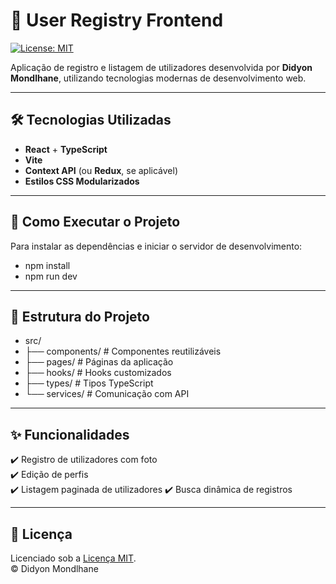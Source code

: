# 📘 User Registry Frontend

[![License: MIT](https://img.shields.io/badge/License-MIT-blue.svg)](LICENSE)

Aplicação de registro e listagem de utilizadores desenvolvida por **Didyon Mondlhane**, utilizando tecnologias modernas de desenvolvimento web.

---

## 🛠️ Tecnologias Utilizadas

- **React** + **TypeScript**
- **Vite**
- **Context API** (ou **Redux**, se aplicável)
- **Estilos CSS Modularizados**

---

## 🚀 Como Executar o Projeto

Para instalar as dependências e iniciar o servidor de desenvolvimento:

- npm install
- npm run dev

---

## 📁 Estrutura do Projeto

- src/
- ├── components/   # Componentes reutilizáveis
- ├── pages/        # Páginas da aplicação
- ├── hooks/        # Hooks customizados
- ├── types/        # Tipos TypeScript
- └── services/     # Comunicação com API


---

## ✨ Funcionalidades

✔️ Registro de utilizadores com foto  
✔️ Edição de perfis  
✔️ Listagem paginada de utilizadores
✔️ Busca dinâmica de registros  

---

## 📝 Licença

Licenciado sob a [Licença MIT](LICENSE).  
© Didyon Mondlhane